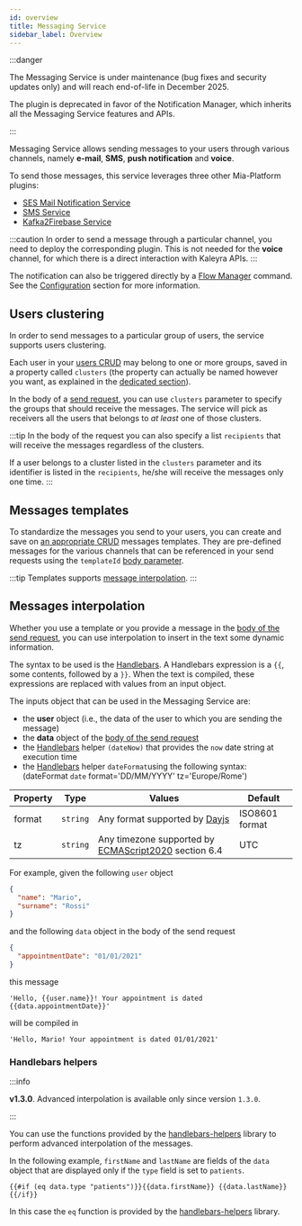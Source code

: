 ```yaml
---
id: overview
title: Messaging Service
sidebar_label: Overview
---
```




:::danger

The Messaging Service is under maintenance (bug fixes and security updates only) and will reach end-of-life in December 2025.

The plugin is deprecated in favor of the Notification Manager, which inherits all the Messaging Service features and APIs.

:::

Messaging Service allows sending messages to your users through various channels, namely **e-mail**, **SMS**, **push notification** and **voice**.

To send those messages, this service leverages three other Mia-Platform plugins:
- [SES Mail Notification Service][ses-mail-notification]
- [SMS Service][sms-service]
- [Kafka2Firebase Service][kafka2firebase]

:::caution
In order to send a message through a particular channel, you need to deploy the corresponding plugin.
This is not needed for the **voice** channel, for which there is a direct interaction with Kaleyra APIs.
:::

The notification can also be triggered directly by a [Flow Manager][flow-manager] command. See the [Configuration][configuration-flow-manager] section for more information. 

## Users clustering

In order to send messages to a particular group of users, the service supports users clustering. 

Each user in your [users CRUD][crud-users] may belong to one or more groups, saved in a property called
`clusters` (the property can actually be named however you want, as explained in the [dedicated section][crud-users]).

In the body of a [send request][usage-body], you can use `clusters` parameter to specify the groups that should
receive the messages. The service will pick as receivers all the users that belongs to *at least* one of those clusters.

:::tip
In the body of the request you can also specify a list `recipients` that will receive the messages regardless of the
clusters.

If a user belongs to a cluster listed in the `clusters` parameter and its identifier is listed in the `recipients`, he/she
will receive the messages only one time.
:::

## Messages templates

To standardize the messages you send to your users, you can create and save on [an appropriate CRUD][crud-templates]
messages templates. They are pre-defined messages for the various channels that can be referenced in your send requests
using the `templateId` [body parameter][usage-body].

:::tip
Templates supports [message interpolation][message-interpolation].
:::

## Messages interpolation

Whether you use a template or you provide a message in the [body of the send request][usage-body], you can use
interpolation to insert in the text some dynamic information.

The syntax to be used is the [Handlebars][handlebars]. A Handlebars expression 
is a `{{`, some contents, followed by a `}}`. When the text is compiled, these expressions are replaced with values from 
an input object. 

The inputs object that can be used in the Messaging Service are:
- the **user** object (i.e., the data of the user to which you are sending the message)
- the **data** object of the [body of the send request][usage-body]
- the [Handlebars][handlebars] helper `(dateNow)` that provides the `now` date string at execution time
- the [Handlebars][handlebars] helper `dateFormat`using the following syntax: (dateFormat `date` format='DD/MM/YYYY' tz='Europe/Rome')

| Property | Type     | Values                                                                 | Default        |
|----------|----------|------------------------------------------------------------------------|----------------|
| format   | `string` | Any format supported by [Dayjs][dayjs]                                 | ISO8601 format |
| tz       | `string` | Any timezone supported by [ECMAScript2020][ecmascript2020] section 6.4 | UTC            |

For example, given the following `user` object

```json
{
  "name": "Mario",
  "surname": "Rossi"
}
```

and the following `data` object in the body of the send request

```json
{
  "appointmentDate": "01/01/2021"
}
```

this message

```
'Hello, {{user.name}}! Your appointment is dated {{data.appointmentDate}}'
```

will be compiled in

```
'Hello, Mario! Your appointment is dated 01/01/2021'
```
### Handlebars helpers

:::info

**v1.3.0**. Advanced interpolation is available only since version `1.3.0`.

:::

You can use the functions provided by the [handlebars-helpers][handlebars-helpers] library to perform advanced interpolation of the messages.

In the following example, `firstName` and `lastName` are fields of the `data` object that are displayed only if the `type` field is set to `patients`.

```
{{#if (eq data.type "patients")}}{{data.firstName}} {{data.lastName}}{{/if}}
```

In this case the `eq` function is provided by the [handlebars-helpers][handlebars-helpers] library.


[dayjs]: https://day.js.org/docs/en/display/format
[ecmascript2020]: https://www.ecma-international.org/wp-content/uploads/ECMA-402_7th_edition_june_2020.pdf
[handlebars]: https://handlebarsjs.com/guide/#what-is-handlebars
[handlebars-helpers]: https://github.com/helpers/handlebars-helpers

[ses-mail-notification]: /runtime_suite/ses-mail-notification-service/configuration.md
[sms-service]: /runtime_suite/sms-service/20_configuration.md
[kafka2firebase]: /runtime_suite/kafka2firebase/10_overview.md
[flow-manager]: /runtime_suite/flow-manager-service/10_overview.md

[message-interpolation]: #messages-interpolation
[crud-templates]: /runtime_suite/messaging-service/20_configuration.md#templates-crud
[crud-users]: /runtime_suite/messaging-service/20_configuration.md#users-crud-required
[configuration-flow-manager]: /runtime_suite/messaging-service/20_configuration.md#service-configuration
[usage-body]: /runtime_suite/messaging-service/30_usage.md#body
